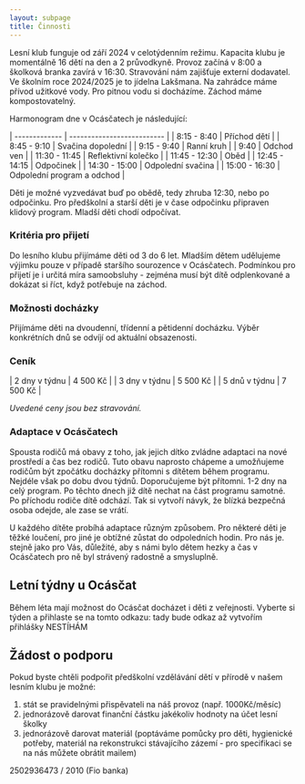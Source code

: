 ```yaml
---
layout: subpage
title: Činnosti
---
```


Lesní klub funguje od září 2024 v celotýdenním režimu. Kapacita klubu je momentálně 16 dětí na den a 2 průvodkyně. Provoz začíná v 8:00 a školková branka zavírá v 16:30. Stravování nám zajišťuje externí dodavatel. Ve školním roce 2024/2025 je to jídelna Lakšmana. Na zahrádce máme přívod užitkové vody. Pro pitnou vodu si docházíme. Záchod máme kompostovatelný. 

Harmonogram dne v Ocásčatech je následující:

| ------------- | -------------------------- |
| 8:15 - 8:40   | Příchod dětí               |
| 8:45 - 9:10   | Svačina dopolední          |
| 9:15 - 9:40   | Ranní kruh                 |
| 9:40          | Odchod ven                 |
| 11:30 - 11:45 | Reflektivní kolečko        |
| 11:45 - 12:30 | Oběd                       |
| 12:45 - 14:15 | Odpočinek                  |
| 14:30 - 15:00 | Odpolední svačina          |
| 15:00 - 16:30 | Odpolední program a odchod |

Děti je možné vyzvedávat buď po obědě, tedy zhruba 12:30, nebo po odpočinku. Pro předškolní a starší děti je v čase odpočinku připraven klidový program. Mladší děti chodí odpočívat. 


### Kritéria pro přijetí

Do lesního klubu přijímáme děti od 3 do 6 let. Mladším dětem udělujeme výjimku pouze v případě staršího sourozence v Ocásčatech. Podmínkou pro přijetí je i určitá míra samoobsluhy - zejména musí být dítě odplenkované a dokázat si říct, když potřebuje na záchod. 

### Možnosti docházky

Přijímáme děti na dvoudenní, třídenní a pětidenní docházku. Výběr konkrétních dnů se odvíjí od aktuální obsazenosti. 

### Ceník

| 2 dny v týdnu | 4 500 Kč |
| 3 dny v týdnu | 5 500 Kč |
| 5 dnů v týdnu | 7 500 Kč |

_Uvedené ceny jsou bez stravování._

### Adaptace v Ocásčatech

Spousta rodičů má obavy z toho, jak jejich dítko zvládne adaptaci na nové prostředí a čas bez rodičů. Tuto obavu naprosto chápeme a umožňujeme rodičům být zpočátku docházky přítomni s dítětem během programu. Nejdéle však po dobu dvou týdnů. Doporučujeme být přítomni. 1-2 dny na celý program. Po těchto dnech již dítě nechat na část programu samotné. Po příchodu rodiče dítě odchází. Tak si vytvoří návyk, že blízká bezpečná osoba odejde, ale zase se vrátí. 

U každého dítěte probíhá adaptace různým způsobem. Pro některé děti je těžké loučení, pro jiné je obtížné zůstat do odpoledních hodin. Pro nás je. stejně jako pro Vás, důležité, aby s námi bylo dětem hezky a čas v Ocásčatech pro ně byl strávený radostně a smysluplně. 


## Letní týdny u Ocásčat

Během léta mají možnost do Ocásčat docházet i děti z veřejnosti. Vyberte si týden a přihlaste se na tomto odkazu: tady bude odkaz až vytvořím přihlášky NESTÍHÁM


## Žádost o podporu

Pokud byste chtěli podpořit předškolní vzdělávání dětí v přírodě v našem lesním  klubu je možné:

1. stát se pravidelnými přispěvateli na náš provoz (např. 1000Kč/měsíc)
2. jednorázově darovat finanční částku jakékoliv hodnoty na účet lesní školky 
3. jednorázově darovat materiál (poptáváme pomůcky pro děti, hygienické potřeby, materiál na rekonstrukci stávajícího zázemí - pro specifikaci se na nás můžete obrátit mailem)

2502936473 / 2010 (Fio banka)
